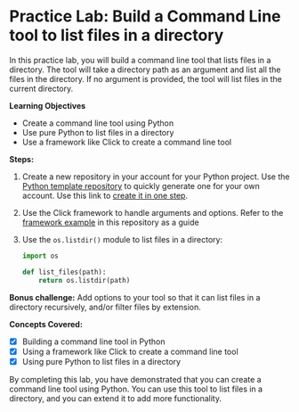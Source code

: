 # Practice Lab: Build a Command Line tool to list files in a directory

In this practice lab, you will build a command line tool that lists files in a directory. The tool will take a directory path as an argument and list all the files in the directory. If no argument is provided, the tool will list files in the current directory.

**Learning Objectives**

- Create a command line tool using Python
- Use pure Python to list files in a directory
- Use a framework like Click to create a command line tool

**Steps:**

1. Create a new repository in your account for your Python project. Use the [Python template repository](https://github.com/alfredodeza/python-cli-example) to quickly generate one for your own account. Use this link to [create it in one step](https://github.com/alfredodeza/python-cli-example/generate).
1. Use the Click framework to handle arguments and options. Refer to the [framework example](./examples/framework.py) in this repository as a guide
1. Use the `os.listdir()` module to list files in a directory:

    ```python
    import os

    def list_files(path):
        return os.listdir(path)
    ```

**Bonus challenge:** Add options to your tool so that it can list files in a directory recursively, and/or filter files by extension.

**Concepts Covered:**

- [x] Building a command line tool in Python
- [x] Using a framework like Click to create a command line tool
- [x] Using pure Python to list files in a directory

By completing this lab, you have demonstrated that you can create a command line tool using Python. You can use this tool to list files in a directory, and you can extend it to add more functionality.